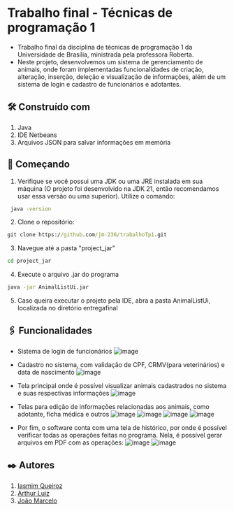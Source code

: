# Trabalho final - Técnicas de programação 1
* Trabalho final da disciplina de técnicas de programação 1 da Universidade de Brasília, ministrada pela professora Roberta.
* Neste projeto, desenvolvemos um sistema de gerenciamento de animais, onde foram implementadas funcionalidades de criação, alteração, inserção, deleção e visualização de informações, além de um sistema de login e cadastro de funcionários e adotantes.

## 🛠️ Construído com

1. Java
2. IDE Netbeans
3. Arquivos JSON para salvar informações em memória

## 🚀 Começando

1. Verifique se você possui uma JDK ou uma JRE instalada em sua máquina (O projeto foi desenvolvido na JDK 21, então recomendamos usar essa versão ou uma superior). Utilize o comando:
 
```cmd
 java -version
```

 2. Clone o repositório:
```cmd
git clone https://github.com/jm-236/trabalhoTp1.git
```
 3. Navegue até a pasta "project_jar"
 ```cmd
cd project_jar
```
 4. Execute o arquivo .jar do programa
```cmd
java -jar AnimalListUi.jar
```
5. Caso queira executar o projeto pela IDE, abra a pasta AnimalListUi, localizada no diretório entregafinal

## 🖇️ Funcionalidades

* Sistema de login de funcionários
![image](https://github.com/user-attachments/assets/17cc3411-f370-4856-ba5e-e7a6d8799a4c)

* Cadastro no sistema, com validação de CPF, CRMV(para veterinários) e data de nascimento
![image](https://github.com/user-attachments/assets/5c7a7ad2-6183-4f71-9bfc-1de992c931d5)

* Tela principal onde é possível visualizar animais cadastrados no sistema e suas respectivas informações
![image](https://github.com/user-attachments/assets/e337d45f-37df-4654-92e3-2c7537cb419d)

* Telas para edição de informações relacionadas aos animais, como adotante, ficha médica e outros
![image](https://github.com/user-attachments/assets/d6b6df75-ae8d-4f1a-b0d0-76007623fd6f)
![image](https://github.com/user-attachments/assets/7cf111c2-91b6-4cc9-9f55-1f68d71c1981)
![image](https://github.com/user-attachments/assets/171fa71b-0ebd-4f62-a4c0-b2cbded28481)
![image](https://github.com/user-attachments/assets/c1d0d626-110c-431b-80cb-b78f0d8967a7)

* Por fim, o software conta com uma tela de histórico, por onde é possível verificar todas as operações feitas no programa. Nela, é possível gerar arquivos em PDF com as operações:
![image](https://github.com/user-attachments/assets/bc25997a-013c-4620-b134-81ca7bb3c960)
![image](https://github.com/user-attachments/assets/4fbe965c-dfdc-4414-bdbf-2beec6551c6a)

## ✒️ Autores

1. [Iasmim Queiroz](https://github.com/iasmimqf)
2. [Arthur Luiz](https://github.com/The3rdMega)
3. [João Marcelo](https://github.com/jm-236)

